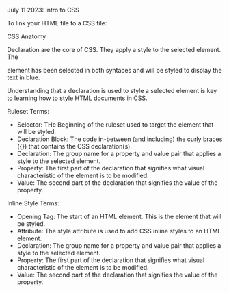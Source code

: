 July 11 2023: 
Intro to CSS

To link your HTML file to a CSS file:
<link href="style.css" rel="stylesheet">

CSS Anatomy

Declaration are the core of CSS. They apply a style to the selected element. The <p> element has been selected in both syntaces and will be styled to display the text in blue. 

Understanding that a declaration is used to style a selected element is key to learning how to style HTML documents in CSS.

Ruleset Terms:
- Selector: THe Beginning of the ruleset used to target the element that will be styled.
- Declaration Block: The code in-between (and including) the curly braces ({}) that contains the CSS declaration(s).
- Declaration: The group name for a property and value pair that applies a style to the selected element.
- Property: The first part of the declaration that signifies what visual characteristic of the element is to be modified.
- Value: The second part of the declaration that signifies the value of the property.

Inline Style Terms:
- Opening Tag: The start of an HTML element. This is the element that will be styled.
- Attribute: The style attribute is used to add CSS inline styles to an HTML element.
- Declaration: The group name for a property and value pair that applies a style to the selected element.
- Property: The first part of the declaration that signifies what visual characteristic of the element is to be modified.
- Value: The second part of the declaration that signifies the value of the property.

